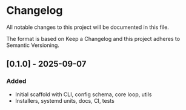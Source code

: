 # Changelog
All notable changes to this project will be documented in this file.

The format is based on Keep a Changelog and this project adheres to Semantic Versioning.

## [0.1.0] - 2025-09-07
### Added
- Initial scaffold with CLI, config schema, core loop, utils
- Installers, systemd units, docs, CI, tests

